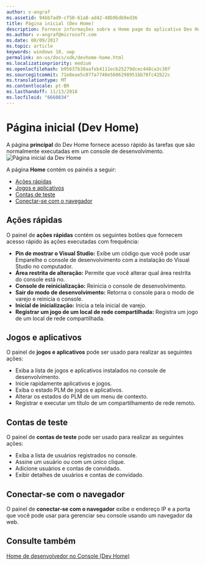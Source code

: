 ```yaml
---
author: v-angraf
ms.assetid: 94bb7ad9-cf50-61a8-ad42-48b9bdb9ed36
title: Página inicial (Dev Home)
description: Fornece informações sobre a Home page do aplicativo Dev Home para o Xbox One.
ms.author: v-angraf@microsoft.com
ms.date: 08/09/2017
ms.topic: article
keywords: windows 10, uwp
permalink: en-us/docs/xdk/devhome-home.html
ms.localizationpriority: medium
ms.openlocfilehash: b95637b38aafeb4111ecb25279dcec448ca3c30f
ms.sourcegitcommit: 71e8eae5c077a7740e5606298951bb78fc42b22c
ms.translationtype: MT
ms.contentlocale: pt-BR
ms.lasthandoff: 11/13/2018
ms.locfileid: "6660834"
---
```

# <a name="home-page-dev-home"></a>Página inicial (Dev Home)
   
  
A página **principal** do Dev Home fornece acesso rápido às tarefas que são normalmente executadas em um console de desenvolvimento.   
 ![Página inicial da Dev Home](images/devhome_home.png)   
  
A página **Home** contém os painéis a seguir:   
 
   *  [Ações rápidas](#ID4EEB)  
   *  [Jogos e aplicativos](#ID4EPC)  
   *  [Contas de teste](#ID4EQD)  
   *  [Conectar-se com o navegador](#ID4EFE)  

 
<a id="ID4EEB"></a>

   

## <a name="quick-actions"></a>Ações rápidas  
   
  
O painel de **ações rápidas** contém os seguintes botões que fornecem acesso rápido às ações executadas com frequência:   
 
   *  **Pin de mostrar o Visual Studio:** Exibe um código que você pode usar Emparelhe o console de desenvolvimento com a instalação do Visual Studio no computador.   
   *  **Área restrita de alteração:** Permite que você alterar qual área restrita do console está no.   
   *  **Console de reinicialização:** Reinicia o console de desenvolvimento.   
   *  **Sair do modo de desenvolvimento:** Retorna o console para o modo de varejo e reinicia o console.   
   *  **Inicial de inicialização:** Inicia a tela inicial de varejo.   
   *  **Registrar um jogo de um local de rede compartilhada:** Registra um jogo de um local de rede compartilhada.   

  
<a id="ID4EPC"></a>

   

## <a name="games--apps"></a>Jogos e aplicativos   
   
  
O painel de **jogos e aplicativos** pode ser usado para realizar as seguintes ações:   
 
   *  Exiba a lista de jogos e aplicativos instalados no console de desenvolvimento.  
   *  Inicie rapidamente aplicativos e jogos.  
   *  Exiba o estado PLM de jogos e aplicativos.  
   *  Alterar os estados do PLM de um menu de contexto.  
   *  Registrar e executar um título de um compartilhamento de rede remoto.

  
<a id="ID4EQD"></a>

   

## <a name="test-accounts"></a>Contas de teste  
   
  
O painel de **contas de teste** pode ser usado para realizar as seguintes ações:   
 
   *  Exiba a lista de usuários registrados no console.  
   *  Assine um usuário ou com um único clique.  
   *  Adicione usuários e contas de convidado.  
   *  Exibir detalhes de usuários e contas de convidado.  

  
<a id="ID4EFE"></a>

   

## <a name="connect-with-your-browser"></a>Conectar-se com o navegador  
   
  
O painel de **conectar-se com o navegador** exibe o endereço IP e a porta que você pode usar para gerenciar seu console usando um navegador da web.   
  
<a id="ID4EPE"></a>

   

## <a name="see-also"></a>Consulte também  
 [Home de desenvolvedor no Console (Dev Home)](dev-home.md)

  